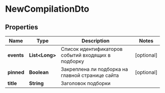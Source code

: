 # NewCompilationDto

## Properties
Name | Type | Description | Notes
------------ | ------------- | ------------- | -------------
**events** | **List&lt;Long&gt;** | Список идентификаторов событий входящих в подборку |  [optional]
**pinned** | **Boolean** | Закреплена ли подборка на главной странице сайта |  [optional]
**title** | **String** | Заголовок подборки | 
